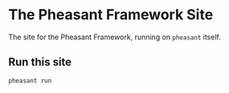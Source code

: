 # The Pheasant Framework Site
The site for the Pheasant Framework, running on `pheasant` itself.

## Run this site
```bash
pheasant run
```